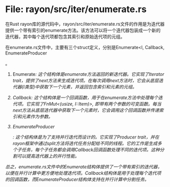 # File: rayon/src/iter/enumerate.rs

在Rust rayon库的源代码中，rayon/src/iter/enumerate.rs文件的作用是为迭代器提供一个带有索引的enumerate方法。该方法可以将一个迭代器包装成一个新的迭代器，其中每个迭代项都包含其索引和原始迭代项的元组。

在enumerate.rs文件中，主要有三个struct定义，分别是Enumerate<I, Callback<CB>, EnumerateProducer<P>。

1. Enumerate<I>: 这个结构体是enumerate方法返回的新迭代器。它实现了Iterator trait，提供了next方法来生成迭代项。在每次调用next方法时，它会从底层迭代器(I类型)中获取下一个元素，并返回包含索引和元素的元组。

2. Callback<CB>: 这个结构体是一个回调函数，用于在enumerate方法中处理每个迭代项。它实现了FnMut<(usize, I::Item)>, 即带有两个参数的可变函数。每当next方法从底层迭代器中获取下一个元素时，它会调用这个回调函数并传递索引和元素作为参数。

3. EnumerateProducer<P>: 这个结构体是为了支持并行迭代而设计的。它实现了Producer trait，并在rayon框架中通过split方法将迭代任务分配给不同的线程。它的工作是生成多个子任务，每个子任务都会调用Callback回调函数处理不同的迭代项。这种分割可以提高迭代器上的并行性能。

总之，enumerate.rs文件中的Enumerate结构体提供了一个带有索引的迭代器，以便在并行计算中更方便地处理迭代项。Callback结构体是用于处理每个迭代项的回调函数，而EnumerateProducer结构体支持在并行计算中分割任务。

